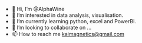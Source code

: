 - 👋 Hi, I’m @AlphaWine
- 👀 I’m interested in data analysis, visualisation. 
- 🌱 I’m currently learning python, excel and PowerBi.
- 💞️ I’m looking to collaborate on ...
- 📫 How to reach me kaimagnetics@gmail.com

<!---
AlphaWine/AlphaWine is a ✨ special ✨ repository because its `README.md` (this file) appears on your GitHub profile.
You can click the Preview link to take a look at your changes.
--->
